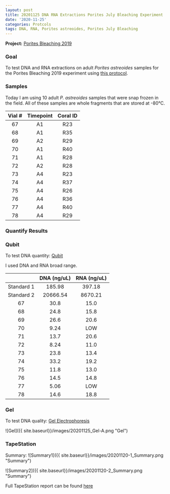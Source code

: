 ```yaml
---
layout: post
title: 20201125 DNA RNA Extractions Porites July Bleaching Experiment
date: '2020-11-25'
categories: Protcols
tags: DNA, RNA, Porites astreoides, Porites July Bleaching
---
```


**Project:** [Porites Bleaching 2019](https://github.com/kevinhwong1/Porites_Rim_Bleaching_2019)

### Goal
To test DNA and RNA extractions on adult *Porites astreoides* samples for the Porites Bleaching 2019 experiment using [this protocol](https://kevinhwong1.github.io/KevinHWong_Notebook/20201027-DNA-RNA-Extractions-Porites-July-Bleaching-Experiment/).

### Samples

Today I am using 10 adult *P. astreoides* samples that were snap frozen in the field. All of these samples are whole fragments that are stored at -80&deg;C.

| Vial # 	| Timepoint 	| Coral ID 	|
|:------:	|:---------:	|:--------:	|
|    67  	|     A1     	|    R23    |
|    68  	|     A1    	|    R35  	|
|    69  	|     A2    	|    R29   	|
|    70  	|     A1    	|    R40  	|
|    71  	|     A1    	|    R28    |
|    72  	|     A2    	|    R28   	|
|    73  	|     A4    	|    R23  	|
|    74  	|     A4    	|    R37   	|
|    75  	|     A4    	|    R26    |
|    76  	|     A4    	|    R36  	|
|    77  	|     A4    	|    R40    |
|    78  	|     A4    	|    R29  	|

### Quantify Results

### Qubit
To test DNA quantity: [Qubit](https://github.com/emmastrand/EmmaStrand_Notebook/blob/master/_posts/2019-05-31-Qubit-Protocol.md)  

I used DNA and RNA broad range.

|            	| DNA (ng/uL) 	| RNA (ng/uL) 	|
|:----------:	|:-----------:	|:-----------:	|
| Standard 1 	|    185.98   	|    397.18   	|
| Standard 2 	|   20666.54  	|   8670.21   	|
|      67    	|     30.8    	|     15.0    	|
|      68    	|     24.8    	|     15.8    	|
|      69    	|     26.6    	|     20.6    	|
|      70    	|     9.24    	|     LOW     	|
|      71    	|     13.7    	|     20.6     	|
|      72    	|     8.24    	|     11.0    	|
|      73    	|     23.8    	|     13.4    	|
|      74    	|     33.2    	|     19.2    	|
|      75    	|     11.8    	|     13.0    	|
|      76    	|     14.5    	|     14.8    	|
|      77    	|     5.06    	|     LOW     	|
|      78    	|     14.6    	|     18.8    	|

### Gel

To test DNA quality: [Gel Electrophoresis](https://github.com/emmastrand/EmmaStrand_Notebook/blob/master/_posts/2019-07-16-Gel-Electrophoresis-Protocol.md)

![Gel]({{ site.baseurl}}/images/20201125_Gel-A.png "Gel")

### TapeStation
Summary:
![Summary1]({{ site.baseurl}}/images/20201120-1_Summary.png "Summary")

![Summary2]({{ site.baseurl}}/images/20201120-2_Summary.png "Summary")

Full TapeStation report can be found [here](https://github.com/kevinhwong1/KevinHWong_Notebook/blob/master/images/Tapestation_Results/2020-11-25_tapestation.pdf)
